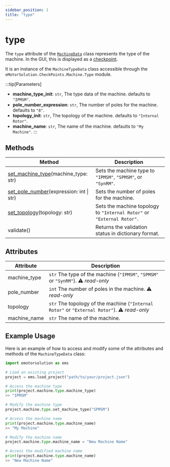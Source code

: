 ```yaml
---
sidebar_position: 1
title: "type"
---
```

# type
The `type` attribute of the [`MachineData`](/docs/api/Machine/) class represents the type of the machine. In the GUI, this is displayed as a [checkpoint](/docs/docs/Machine/Type.md).

It is an instance of the `MachineTypeData` class accessible through the `eMotorSolution.CheckPoints.Machine.Type` module.

:::tip[Parameters]
- **machine_type_init**: `str`, The type data of the machine. defaults to `"IPMSM"`.
- **pole_number_expression**: `str`, The number of poles for the machine. defaults to `"8"`.
- **topology_init**: `str`, The topology of the machine. defaults to `"Internal Rotor"`.
- **machine_name**: `str`, The name of the machine. defaults to `"My Machine"`.
:::


## Methods
| Method | Description |
|--------|-------------|
| [set_machine_type](/docs/api/Machine/type/set_machine_type.md)(machine_type: str) | Sets the machine type to `"IPMSM"`, `"SPMSM"`, or `"SynRM"`. |
| [set_pole_number](/docs/api/Machine/type/set_pole_number.md)(expression: int \| str) | Sets the number of poles for the machine. |
| [set_topology](/docs/api/Machine/type/set_topology.md)(topology: str) | Sets the machine topology to `"Internal Rotor"` or `"External Rotor"`. |
| validate() | Returns the validation status in dictionary format. |

## Attributes
| Attribute | Description |
|-----------|-------------|
| machine_type | `str` The type of the machine (`"IPMSM"`, `"SPMSM"` or `"SynRM"`). :warning: *read-only* |
| pole_number | `int` The number of poles in the machine. :warning: *read-only* |
| topology | `str` The topology of the machine (`"Internal Rotor"` or `"External Rotor"`). :warning: *read-only* |
| machine_name | `str` The name of the machine. |

## Example Usage
Here is an example of how to access and modify some of the attributes and methods of the `MachineTypeData` class:

```python
import emotorsolution as ems

# Load an existing project
project = ems.load_project("path/to/your/project.json")

# Access the machine type
print(project.machine.type.machine_type)
>> "IPMSM"

# Modify the machine type
project.machine.type.set_machine_type("SPMSM")

# Access the machine name
print(project.machine.type.machine_name)
>> "My Machine"

# Modify the machine name
project.machine.type.machine_name = "New Machine Name"

# Access the modified machine name
print(project.machine.type.machine_name)
>> "New Machine Name"
```